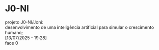 # J0-NI
projeto J0-NI/Joni: <br>
desenvolvimento de uma inteligência artificial para simular o crescimento humano;<br>
[13/07/2025 - 19:28] <br>
face 0
